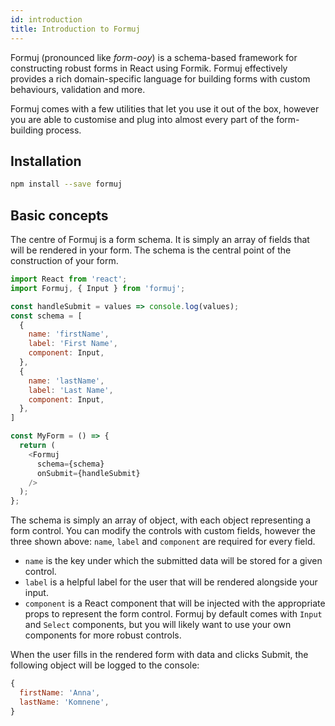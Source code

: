 ```yaml
---
id: introduction
title: Introduction to Formuj
---
```


Formuj (pronounced like *form-ooy*) is a schema-based framework for constructing robust forms in React using Formik. Formuj effectively provides a rich domain-specific language for building forms with custom behaviours, validation and more.

Formuj comes with a few utilities that let you use it out of the box, however you are able to customise and plug into almost every part of the form-building process.

## Installation

```sh
npm install --save formuj
```

## Basic concepts

The centre of Formuj is a form schema. It is simply an array of fields that will be rendered in your form. The schema is the central point of the construction of your form.

```javascript
import React from 'react';
import Formuj, { Input } from 'formuj';

const handleSubmit = values => console.log(values);
const schema = [
  {
    name: 'firstName',
    label: 'First Name',
    component: Input,
  },
  {
    name: 'lastName',
    label: 'Last Name',
    component: Input,
  },
]

const MyForm = () => {
  return (
    <Formuj
      schema={schema}
      onSubmit={handleSubmit}
    />
  );
};
```

The schema is simply an array of object, with each object representing a form control. You can modify the controls with custom fields, however the three shown above: `name`, `label` and `component` are required for every field.

- `name` is the key under which the submitted data will be stored for a given control.
- `label` is a helpful label for the user that will be rendered alongside your input.
- `component` is a React component that will be injected with the appropriate props to represent the form control. Formuj by default comes with `Input` and `Select` components, but you will likely want to use your own components for more robust controls.

When the user fills in the rendered form with data and clicks Submit, the following object will be logged to the console:

```js
{
  firstName: 'Anna',
  lastName: 'Komnene',
}
```
